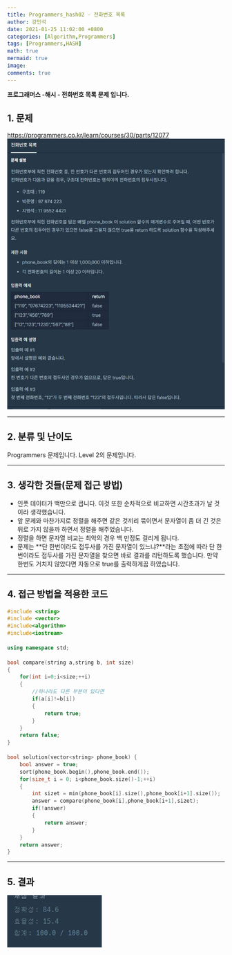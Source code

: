 ```yaml
---
title: Programmers_hash02 - 전화번호 목록
author: 강민석
date: 2021-01-25 11:02:00 +0800
categories: [Algorithm,Programmers]
tags: [Programmers,HASH]
math: true
mermaid: true
image: 
comments: true
---
```


**프로그래머스 -해시 - 전화번호 목록 문제 입니다.**

## 1. 문제
<https://programmers.co.kr/learn/courses/30/parts/12077>
![](/assets/img/sample/Programmers/hash_02/Problem.JPG)  


-----  

## 2. 분류 및 난이도

Programmers 문제입니다.
Level 2의 문제입니다.  

-----  

## 3. 생각한 것들(문제 접근 방법)

- 인풋 데이터가 백만으로 큽니다. 이것 또한 순차적으로 비교하면 시간초과가 날 것이라 생각했습니다.
- 앞 문제와 마찬가지로 정렬을 해주면 같은 것끼리 묶이면서 문자열이 좀 더 긴 것은 뒤로 가지 않을까 하면서 정렬을 해주었습니다.
- 정렬을 하면 문자열 비교는 최악의 경우 백 만정도 걸리게 됩니다. 
- 문제는 **단 한번이라도 접두사를 가진 문자열이 있느냐?**라는 초점에 따라 단 한번이라도 접두사를 가진 문자열을 찾으면 바로 결과를 리턴하도록 했습니다. 만약 한번도 거치지 않았다면 자동으로 true를 출력하게끔 하였습니다.




-----  

## 4. 접근 방법을 적용한 코드

```c++
#include <string>
#include <vector>
#include<algorithm>
#include<iostream>

using namespace std;

bool compare(string a,string b, int size)
{
    for(int i=0;i<size;++i)
    {
        //하나라도 다른 부분이 있다면
        if(a[i]!=b[i])
        {
            return true;
        }
    }
    return false;
}

bool solution(vector<string> phone_book) {
    bool answer = true;
    sort(phone_book.begin(),phone_book.end());
    for(size_t i = 0; i<phone_book.size()-1;++i)
    {
        int sizet = min(phone_book[i].size(),phone_book[i+1].size());
        answer = compare(phone_book[i],phone_book[i+1],sizet);
        if(!answer)
        {
            return answer;
        }
    }
    return answer;
}
```
-----

## 5. 결과


![](/assets/img/sample/Programmers/hash_02/result.JPG)











 